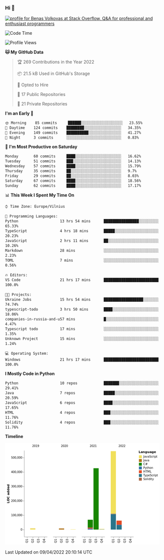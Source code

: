 ### Hi 👋
<a href="https://stackoverflow.com/users/14954249/benas-volkovas"><img src="https://stackoverflow.com/users/flair/14954249.png?theme=dark" width="208" height="58" alt="profile for Benas Volkovas at Stack Overflow, Q&amp;A for professional and enthusiast programmers" title="profile for Benas Volkovas at Stack Overflow, Q&amp;A for professional and enthusiast programmers"></a>

<!--START_SECTION:waka-->
![Code Time](http://img.shields.io/badge/Code%20Time-651%20hrs%2016%20mins-blue)

![Profile Views](http://img.shields.io/badge/Profile%20Views-3-blue)

**🐱 My GitHub Data** 

> 🏆 269 Contributions in the Year 2022
 > 
> 📦 21.5 kB Used in GitHub's Storage 
 > 
> 💼 Opted to Hire
 > 
> 📜 17 Public Repositories 
 > 
> 🔑 21 Private Repositories  
 > 
**I'm an Early 🐤** 

```text
🌞 Morning    85 commits     ██████░░░░░░░░░░░░░░░░░░░   23.55% 
🌆 Daytime    124 commits    ████████░░░░░░░░░░░░░░░░░   34.35% 
🌃 Evening    149 commits    ██████████░░░░░░░░░░░░░░░   41.27% 
🌙 Night      3 commits      ░░░░░░░░░░░░░░░░░░░░░░░░░   0.83%

```
📅 **I'm Most Productive on Saturday** 

```text
Monday       60 commits     ████░░░░░░░░░░░░░░░░░░░░░   16.62% 
Tuesday      51 commits     ███░░░░░░░░░░░░░░░░░░░░░░   14.13% 
Wednesday    57 commits     ████░░░░░░░░░░░░░░░░░░░░░   15.79% 
Thursday     35 commits     ██░░░░░░░░░░░░░░░░░░░░░░░   9.7% 
Friday       29 commits     ██░░░░░░░░░░░░░░░░░░░░░░░   8.03% 
Saturday     67 commits     ████░░░░░░░░░░░░░░░░░░░░░   18.56% 
Sunday       62 commits     ████░░░░░░░░░░░░░░░░░░░░░   17.17%

```


📊 **This Week I Spent My Time On** 

```text
⌚︎ Time Zone: Europe/Vilnius

💬 Programming Languages: 
Python                   13 hrs 54 mins      ████████████████░░░░░░░░░   65.33% 
TypeScript               4 hrs 18 mins       █████░░░░░░░░░░░░░░░░░░░░   20.23% 
JavaScript               2 hrs 11 mins       ██░░░░░░░░░░░░░░░░░░░░░░░   10.26% 
Markdown                 28 mins             ░░░░░░░░░░░░░░░░░░░░░░░░░   2.23% 
TOML                     7 mins              ░░░░░░░░░░░░░░░░░░░░░░░░░   0.56%

🔥 Editors: 
VS Code                  21 hrs 17 mins      █████████████████████████   100.0%

🐱‍💻 Projects: 
Ukraine Jobs             15 hrs 54 mins      ██████████████████░░░░░░░   74.74% 
typescript-todo          3 hrs 50 mins       ████░░░░░░░░░░░░░░░░░░░░░   18.06% 
companies-in-russia-and-u57 mins             █░░░░░░░░░░░░░░░░░░░░░░░░   4.47% 
Typescript todo          17 mins             ░░░░░░░░░░░░░░░░░░░░░░░░░   1.35% 
Unknown Project          15 mins             ░░░░░░░░░░░░░░░░░░░░░░░░░   1.24%

💻 Operating System: 
Windows                  21 hrs 17 mins      █████████████████████████   100.0%

```

**I Mostly Code in Python** 

```text
Python                   10 repos            ███████░░░░░░░░░░░░░░░░░░   29.41% 
Java                     7 repos             █████░░░░░░░░░░░░░░░░░░░░   20.59% 
JavaScript               6 repos             ████░░░░░░░░░░░░░░░░░░░░░   17.65% 
HTML                     4 repos             ███░░░░░░░░░░░░░░░░░░░░░░   11.76% 
Solidity                 4 repos             ███░░░░░░░░░░░░░░░░░░░░░░   11.76%

```


**Timeline**

![Chart not found](https://raw.githubusercontent.com/BenasVolkovas/BenasVolkovas/main/charts/bar_graph.png) 


 Last Updated on 09/04/2022 20:10:14 UTC
<!--END_SECTION:waka-->
